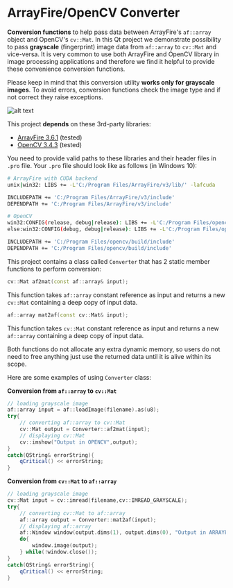 # ArrayFire/OpenCV Converter 

**Conversion functions** to help pass data between ArrayFire's `af::array` object and OpenCV's `cv::Mat`. In this Qt project we demonstrate possibility to pass **grayscale** (fingerprint) image data from `af::array` to `cv::Mat` and vice-versa. It is very common to use both ArrayFire and OpenCV library in image processing applications and therefore we find it helpful to provide these convenience conversion functions.

Please keep in mind that this conversion utility **works only for grayscale images**. To avoid errors, conversion functions check the image type and if not correct they raise exceptions.

![alt text](img/app_1_0_0.png "Application's user interface")

This project **depends** on these 3rd-party libraries:
* [ArrayFire 3.6.1](https://github.com/arrayfire/arrayfire) (tested)
* [OpenCV 3.4.3](https://opencv.org/releases.html) (tested)

You need to provide valid paths to these libraries and their header files in `.pro` file. Your `.pro` file should look like as follows (in Windows 10):

```bash
# ArrayFire with CUDA backend
unix|win32: LIBS += -L'C:/Program Files/ArrayFire/v3/lib/' -lafcuda

INCLUDEPATH += 'C:/Program Files/ArrayFire/v3/include'
DEPENDPATH += 'C:/Program Files/ArrayFire/v3/include'

# OpenCV
win32:CONFIG(release, debug|release): LIBS += -L'C:/Program Files/opencv/build/x64/vc15/lib/' -lopencv_world343
else:win32:CONFIG(debug, debug|release): LIBS += -L'C:/Program Files/opencv/build/x64/vc15/lib/' -lopencv_world343d

INCLUDEPATH += 'C:/Program Files/opencv/build/include'
DEPENDPATH += 'C:/Program Files/opencv/build/include'
```

This project contains a class called `Converter` that has 2 static member functions to perform conversion:


```cpp
cv::Mat af2mat(const af::array& input);
```
This function takes `af::array` constant reference as input and returns a new `cv::Mat` containing a deep copy of input data.


```cpp
af::array mat2af(const cv::Mat& input);
```
This function takes `cv::Mat` constant reference as input and returns a new `af::array` containing a deep copy of input data.


Both functions do not allocate any extra dynamic memory, so users do not need to free anything just use the returned data until it is alive within its scope.

Here are some examples of using `Converter` class:

**Conversion from `af::array` to `cv::Mat`**

```cpp
// loading grayscale image
af::array input = af::loadImage(filename).as(u8);
try{
    // converting af::array to cv::Mat
    cv::Mat output = Converter::af2mat(input);
    // displaying cv::Mat
    cv::imshow("Output in OPENCV",output);
}
catch(QString& errorString){
    qCritical() << errorString;
}
```

**Conversion from `cv::Mat` to `af::array`**

```cpp
// loading grayscale image
cv::Mat input = cv::imread(filename,cv::IMREAD_GRAYSCALE);
try{
    // converting cv::Mat to af::array
    af::array output = Converter::mat2af(input);
    // displaying af::array
    af::Window window(output.dims(1), output.dims(0), "Output in ARRAYFIRE");
    do{
        window.image(output);
    } while(!window.close());
}
catch(QString& errorString){
    qCritical() << errorString;
}
```
